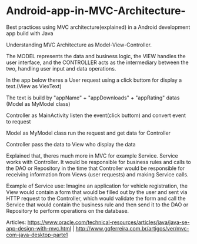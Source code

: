 # Android-app-in-MVC-Architecture-
Best practices using MVC architecture(explained) in a Android development app build with Java

Understanding MVC Architecture as Model-View-Controller.

The MODEL represents the data and business logic, the VIEW handles the user interface, and the CONTROLLER acts as the intermediary between the two, handling user input and data operations.

In the app below theres a User request using a click buttom for display a text.(View as ViexText)

The text is build by "appName" + "appDownloads" + "appRating" datas (Model as MyModel class)

Controller as MainActivity listen the event(click buttom) and convert event to request 

Model as MyModel class run the request and get data for Controller

Controller pass the data to View who display the data

Explained that, theres much more in MVC for example Service. Service works with Controller. It would be responsible for business rules and calls to the DAO or Repository in the time that Controller would be responsible for receiving information from Views (user requests) and making Service calls.

Example of Service use: Imagine an application for vehicle registration, the View would contain a form that would be filled out by the user and sent via HTTP request to the Controller, which would validate the form and call the Service that would contain the business rule and then send it to the DAO or Repository to perform operations on the database.

Articles: https://www.oracle.com/technical-resources/articles/java/java-se-app-design-with-mvc.html | http://www.gqferreira.com.br/artigos/ver/mvc-com-java-desktop-parte1

